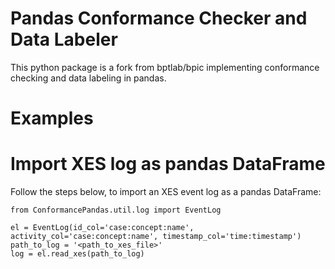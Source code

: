 # Pandas Conformance Checker and Data Labeler
This python package is a fork from bptlab/bpic implementing conformance checking and data labeling in pandas.

# Examples

# Import XES log as pandas DataFrame
Follow the steps below, to import an XES event log as a pandas DataFrame:
````
from ConformancePandas.util.log import EventLog

el = EventLog(id_col='case:concept:name', activity_col='case:concept:name', timestamp_col='time:timestamp')
path_to_log = '<path_to_xes_file>'
log = el.read_xes(path_to_log)
````

